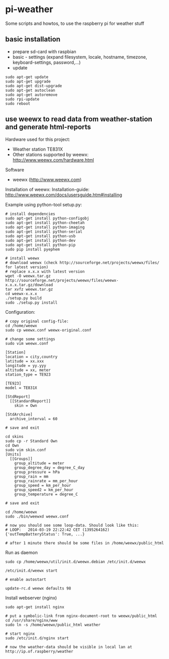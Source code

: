 # pi-weather

Some scripts and howtos, to use the raspberry pi for weather stuff

## basic installation

* prepare sd-card with raspbian
* basic - settings (expand filesystem, locale, hostname, timezone, keyboard-settings, password,...)
* update

```
sudo apt-get update
sudo apt-get upgrade
sudo apt-get dist-upgrade
sudo apt-get autoclean
sudo apt-get autoremove
sudo rpi-update
sudo reboot
```

## use weewx to read data from weather-station and generate html-reports

Hardware used for this project:
- Weather station TE831X
- Other stations supported by weewx: http://www.weewx.com/hardware.html

Software
- weewx (http://www.weewx.com)

Installation of weewx:
Installation-guide: http://www.weewx.com/docs/usersguide.htm#installing

Example using python-tool setup.py:
```
# install dependencies
sudo apt-get install python-configobj
sudo apt-get install python-cheetah
sudo apt-get install python-imaging
sudo apt-get install python-serial
sudo apt-get install python-usb
sudo apt-get install python-dev
sudo apt-get install python-pip
sudo pip install pyephem

# install weewx
# download weewx (check http://sourceforge.net/projects/weewx/files/ for latest version)
# replace x.x.x with latest version
wget -O weewx.tar.gz http://sourceforge.net/projects/weewx/files/weewx-x.x.x.tar.gz/download
tar xvfz weewx.tar.gz
cd weewx-x.x.x
./setup.py build
sudo ./setup.py install
```
Configuration:

```
# copy original config-file:
cd /home/weewx
sudo cp weewx.conf weewx-original.conf

# change some settings
sudo vim weewx.conf

[Station]
location = city,country
latitude = xx.xxx
longitude = yy.yyy
altitude = xx, meter
station_type = TE923

[TE923]
model = TE831X

[StdReport]
  [[StandardReport]]
    skin = Own

[StdArchive]
  archive_interval = 60

# save and exit

cd skins
sudo cp -r Standard Own
cd Own
sudo vim skin.conf
[Units]
  [[Groups]]
    group_altitude = meter
    group_degree_day = degree_C_day
    group_pressure = hPa
    group_rain = mm
    group_rainrate = mm_per_hour
    group_speed = km_per_hour
    group_speed2 = km_per_hour
    group_temperature = degree_C

# save and exit

cd /home/weewx
sudo ./bin/weewxd weewx.conf

# now you should see some loop-data. Should look like this:
# LOOP:   2014-03-19 22:22:42 CET (1395264162) {'outTempBatteryStatus': True, ...}

# after 1 minute there should be some files in /home/weewx/public_html

```

Run as daemon

```
sudo cp /home/weewx/util/init.d/weewx.debian /etc/init.d/weewx

/etc/init.d/weewx start

# enable autostart

update-rc.d weewx defaults 98

```


Install webserver (nginx)

```
sudo apt-get install nginx

# put a symbolic-link from nginx-document-root to weewx/public_html
cd /usr/share/nginx/www
sudo ln -s /home/weewx/public_html weather

# start nginx
sudo /etc/init.d/nginx start

# now the weather-data should be visible in local lan at http://ip.of.raspberry/weather
```
